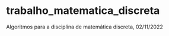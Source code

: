 # trabalho_matematica_discreta


Algoritmos para a disciplina de matemática discreta, 02/11/2022

<br>
